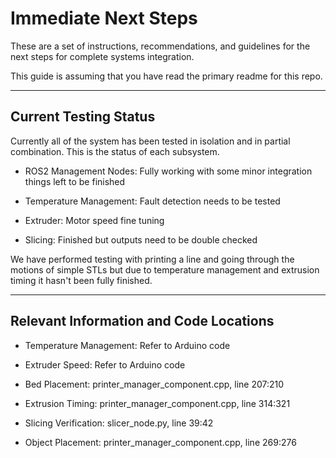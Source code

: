 # Immediate Next Steps

These are a set of instructions, recommendations, and guidelines for the next steps for complete systems integration.

This guide is assuming that you have read the primary readme for this repo. 

---

## Current Testing Status

Currently all of the system has been tested in isolation and in partial combination. This is the status of each subsystem.

* ROS2 Management Nodes: Fully working with some minor integration things left to be finished

* Temperature Management: Fault detection needs to be tested

* Extruder: Motor speed fine tuning

* Slicing: Finished but outputs need to be double checked

We have performed testing with printing a line and going through the motions of simple STLs but due to temperature management and extrusion timing it hasn't been fully finished. 

---

## Relevant Information and Code Locations

* Temperature Management: Refer to Arduino code

* Extruder Speed: Refer to Arduino code

* Bed Placement: printer_manager_component.cpp, line 207:210

* Extrusion Timing: printer_manager_component.cpp, line 314:321

* Slicing Verification: slicer_node.py, line 39:42

* Object Placement: printer_manager_component.cpp, line 269:276
